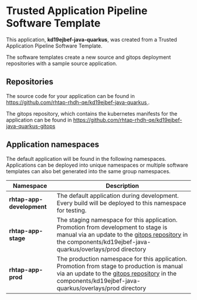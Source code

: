 # Trusted Application Pipeline Software Template

This application, **kd19ejbef-java-quarkus**, was created from a Trusted Application Pipeline Software Template.

The software templates create a new source and gitops deployment repositories with a sample source application. 

## Repositories

The source code for your application can be found in [https://github.com/rhtap-rhdh-qe/kd19ejbef-java-quarkus ](https://github.com/rhtap-rhdh-qe/kd19ejbef-java-quarkus ).
 
The gitops repository, which contains the kubernetes manifests for the application can be found in 
[https://github.com/rhtap-rhdh-qe/kd19ejbef-java-quarkus-gitops ](https://github.com/rhtap-rhdh-qe/kd19ejbef-java-quarkus-gitops ) 

## Application namespaces 

The default application will be found in the following namespaces. Applications can be deployed into unique namespaces or multiple software templates can also bet generated into the same group namespaces.  

|  Namespace   |  Description   |  
| -------- | -------- |   
| **rhtap-app-development** | The default application during development. Every build will be deployed to this namespace for testing. | 
| **rhtap-app-stage** | The staging namespace for this application. Promotion from development to stage is manual via an update to the [gitops repository](https://github.com/rhtap-rhdh-qe/kd19ejbef-java-quarkus-gitops ) in the components/kd19ejbef-java-quarkus/overlays/prod directory |  
| **rhtap-app-prod** | The production namespace for this application. Promotion from stage to production is manual via an update to the [gitops repository](https://github.com/rhtap-rhdh-qe/kd19ejbef-java-quarkus-gitops ) in the components/kd19ejbef-java-quarkus/overlays/prod directory | 